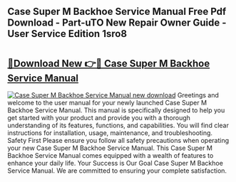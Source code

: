 ## Case Super M Backhoe Service Manual Free Pdf Download - Part-uTO New Repair Owner Guide - User Service Edition 1sro8

# <h2><a href="http://bc6708.oget.top/?id=Case+Super+M+Backhoe+Service+Manual">🔗Download New 👉🔴 Case Super M Backhoe Service Manual</a></h2>

[![Case Super M Backhoe Service Manual new download](https://i.imgur.com/5g1atiW.png)](http://bc6708.oget.top/?id=Case+Super+M+Backhoe+Service+Manual)
Greetings and welcome to the user manual for your newly launched Case Super M Backhoe Service Manual. This manual is specifically designed to help you get started with your product and provide you with a thorough understanding of its features, functions, and capabilities. You will find clear instructions for installation, usage, maintenance, and troubleshooting. Safety First Please ensure you follow all safety precautions when operating your new Case Super M Backhoe Service Manual. This Case Super M Backhoe Service Manual comes equipped with a wealth of features to enhance your daily life. Your Success is Our Goal Case Super M Backhoe Service Manual. We are committed to ensuring your complete satisfaction.

